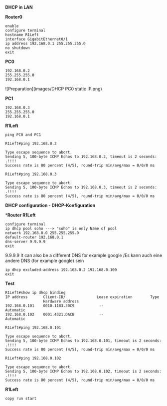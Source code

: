 **DHCP in LAN**

**Router0**
```
enable
configure terminal
hostname R1Left
interface GigabitEthernet0/1
ip address 192.168.0.1 255.255.255.0
no shutdown
exit
```

**PC0**
```
192.168.0.2
255.255.255.0
192.168.0.1
```
![Preparation](images/DHCP PC0 static IP.png)

**PC1**
```
192.168.0.3
255.255.255.0
192.168.0.1
```        

**R1Left**
```
ping PC0 and PC1

R1Left#ping 192.168.0.2

Type escape sequence to abort.
Sending 5, 100-byte ICMP Echos to 192.168.0.2, timeout is 2 seconds:
.!!!!
Success rate is 80 percent (4/5), round-trip min/avg/max = 0/0/0 ms

R1Left#ping 192.168.0.3

Type escape sequence to abort.
Sending 5, 100-byte ICMP Echos to 192.168.0.3, timeout is 2 seconds:
.!!!!
Success rate is 80 percent (4/5), round-trip min/avg/max = 0/0/0 ms
```

**DHCP configuration - DHCP-Konfiguration**

***Router R1Left**
```
configure terminal
ip dhcp pool soho ---> "soho" is only Name of pool
network 192.168.0.0 255.255.255.0
default-router 192.168.0.1
dns-server 9.9.9.9
exit
```
9.9.9.9 It can also be a different DNS for example google
/Es kann auch eine andere DNS (for example google) sein
```
ip dhcp excluded-address 192.168.0.2 192.168.0.100
exit
```
**Test**
```
R1Left#show ip dhcp binding 
IP address       Client-ID/              Lease expiration        Type
                 Hardware address
192.168.0.101    0010.1183.30C9           --                     Automatic
192.168.0.102    0001.4321.DACB           --                     Automatic
```
```
R1Left#ping 192.168.0.101

Type escape sequence to abort.
Sending 5, 100-byte ICMP Echos to 192.168.0.101, timeout is 2 seconds:
.!!!!
Success rate is 80 percent (4/5), round-trip min/avg/max = 0/0/0 ms

R1Left#ping 192.168.0.102

Type escape sequence to abort.
Sending 5, 100-byte ICMP Echos to 192.168.0.102, timeout is 2 seconds:
.!!!!
Success rate is 80 percent (4/5), round-trip min/avg/max = 0/0/0 ms
```

**R1Left**
```
copy run start
```


















